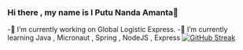 ### Hi there , my name is I Putu Nanda Amanta👋
-🔭 I’m currently working on Global Logistic Express.
-🌱 I’m currently learning Java , Micronaut , Spring , NodeJS , Express
[![GitHub Streak](https://github-readme-streak-stats.herokuapp.com?user=NandaAmanta&theme=highcontrast&date_format=M%20j%5B%2C%20Y%5D)](https://git.io/streak-stats)

<!--
**NandaAmanta/NandaAmanta** is a ✨ _special_ ✨ repository because its `README.md` (this file) appears on your GitHub profile.

Here are some ideas to get you started:

- 🔭 I’m currently working on ...
- 🌱 I’m currently learning ...
- 👯 I’m looking to collaborate on ...
- 🤔 I’m looking for help with ...
- 💬 Ask me about ...
- 📫 How to reach me: ...
- 😄 Pronouns: ...
- ⚡ Fun fact: ...
-->
